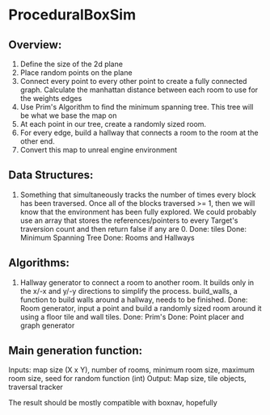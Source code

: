 # ProceduralBoxSim

## Overview:

1. Define the size of the 2d plane
2. Place random points on the plane
3. Connect every point to every other point to create a fully connected graph. Calculate the manhattan distance between each room to use for the weights edges
4. Use Prim's Algorithm to find the minimum spanning tree. This tree will be what we base the map on
5. At each point in our tree, create a randomly sized room.
6. For every edge, build a hallway that connects a room to the room at the other end.
7. Convert this map to unreal engine environment

## Data Structures:
1. Something that simultaneously tracks the number of times every block has been traversed. Once all of the blocks traversed >= 1, then we will know that the environment has been fully explored. We could probably use an array that stores the references/pointers to every Target's traversion count and then return false if any are 0.
Done: tiles
Done: Minimum Spanning Tree
Done: Rooms and Hallways



## Algorithms:

1. Hallway generator to connect a room to another room. It builds only in the x/-x and y/-y directions to simplify the process. build_walls, a function to build walls around a hallway, needs to be finished.
Done: Room generator, input a point and build a randomly sized room around it using a floor tile and wall tiles.
Done: Prim's
Done: Point placer and graph generator

## Main generation function:
Inputs: map size (X x Y), number of rooms, minimum room size, maximum room size, seed for random function (int)
Output: Map size, tile objects, traversal tracker



The result should be mostly compatible with boxnav, hopefully
